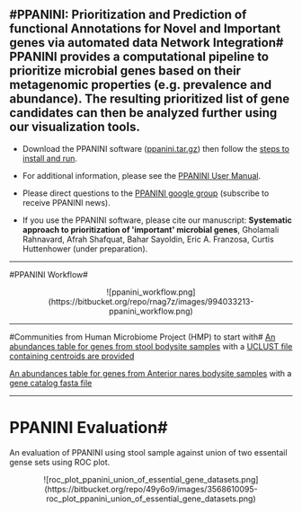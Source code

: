 #PPANINI: Prioritization and Prediction of functional Annotations for Novel and Important genes via automated data Network Integration#
PPANINI provides a computational pipeline to prioritize microbial genes based on their metagenomic properties (e.g. prevalence and abundance). The resulting prioritized list of gene candidates can then be analyzed further using our visualization tools.
----

 * Download the PPANINI software ([ppanini.tar.gz](https://bitbucket.org/biobakery/ppanini/downloads/biobakery-ppanini-0.6.0.tar.gz)) then follow the [steps to install and run](#markdown-header-getting-started-with-ppanini).

 * For additional information, please see the [PPANINI User Manual](https://bitbucket.org/biobakery/ppanini/).

 * Please direct questions to the [PPANINI google group](https://groups.google.com/forum/#!forum/ppanini-users) (subscribe to receive PPANINI news).

 * If you use the PPANINI software, please cite our manuscript: **Systematic approach to prioritization of 'important' microbial genes**, Gholamali Rahnavard, Afrah Shafquat, Bahar Sayoldin, Eric A. Franzosa, Curtis Huttenhower (under preparation).
  	

----
#PPANINI Workflow#
<center>![ppanini_workflow.png](https://bitbucket.org/repo/rnag7z/images/994033213-ppanini_workflow.png)</center>

----
#Communities from Human Microbiome Project (HMP) to start with#
[An abundances table for genes from stool bodysite samples](https://www.dropbox.com/s/drxvgs42iyvk5k0/stool_gene_centroids_table.txt?dl=0)  with a [UCLUST file containing centroids are provided](https://www.dropbox.com/s/b8ufu3ryiyuo3ax/stool_gene_clusters.uc?dl=0)

[An abundances table for genes from Anterior nares bodysite samples](https://www.dropbox.com/s/lnpef7hixuimm62/AN_gene_table.txt?dl=0) with a [gene catalog fasta file](https://www.dropbox.com/s/2mohfte3lkplqsy/AN_centroids_for_clustering.fasta?dl=0)

----
# PPANINI Evaluation#
An evaluation of PPANINI using stool sample against union of two essentail gense sets using ROC plot.

<center>![roc_plot_ppanini_union_of_essential_gene_datasets.png](https://bitbucket.org/repo/49y6o9/images/3568610095-roc_plot_ppanini_union_of_essential_gene_datasets.png)</center>